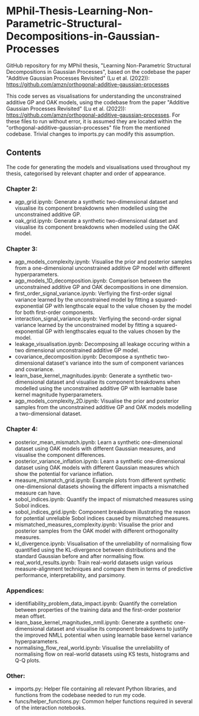 # MPhil-Thesis-Learning-Non-Parametric-Structural-Decompositions-in-Gaussian-Processes
GitHub repository for my MPhil thesis, "Learning Non-Parametric Structural Decompositions in Gaussian Processes", based on the codebase the paper "Additive Gaussian Processes Revisited" (Lu et al. (2022)): https://github.com/amzn/orthogonal-additive-gaussian-processes

This code serves as visualisations for understanding the unconstrained additive GP and OAK models, using the codebase from the paper "Additive Gaussian Processes Revisited" (Lu et al. (2022)): https://github.com/amzn/orthogonal-additive-gaussian-processes. For these files to run without error, it is assumed they are located within the "orthogonal-additive-gaussian-processes" file from the mentioned codebase. Trivial changes to imports.py can modify this assumption.

## Contents
The code for generating the models and visualisations used throughout my thesis, categorised by relevant chapter and order of appearance.

### Chapter 2:
- agp_grid.ipynb: Generate a synthetic two-dimensional dataset and visualise its component breakdowns when modelled using the unconstrained additive GP.
- oak_grid.ipynb: Generate a synthetic two-dimensional dataset and visualise its component breakdowns when modelled using the OAK model.

### Chapter 3:
- agp_models_complexity.ipynb: Visualise the prior and posterior samples from a one-dimensional unconstrained additive GP model with different hyperparameters.
- agp_models_1D_decomposition.ipynb: Comparison between the unconstrained additive GP and OAK decompositions in one dimension.
- first_order_signal_variance.ipynb: Verfiying the first-order signal variance learned by the unconstrained model by fitting a squared-exponential GP with lengthscale equal to the value chosen by the model for both first-order components.
- interaction_signal_variance.ipynb: Verfiying the second-order signal variance learned by the unconstrained model by fitting a squared-exponential GP with lengthscales equal to the values chosen by the model.
- leakage_visualisation.ipynb: Decomposing all leakage occuring within a two dimensional unconstrained additive GP model.
- covariance_decomposition.ipynb: Decompose a synthetic two-dimensional dataset's variance into the sum of component variances and covariance.
- learn_base_kernel_magnitudes.ipynb: Generate a synthetic two-dimensional dataset and visualise its component breakdowns when modelled using the unconstrained additive GP with learnable base kernel magnitude hyperparameters.
- agp_models_complexity_2D.ipynb: Visualise the prior and posterior samples from the unconstrained additive GP and OAK models modelling a two-dimensional dataset.

### Chapter 4:
- posterior_mean_mismatch.ipynb: Learn a synthetic one-dimensional dataset using OAK models with different Gaussian measures, and visualise the component differences.
- posterior_variance_inflation.ipynb: Learn a synthetic one-dimensional dataset using OAK models with different Gaussian measures which show the potential for variance inflation.
- measure_mismatch_grid.ipynb: Example plots from different synthetic one-dimensional datasets showing the different impacts a mismatched measure can have.
- sobol_indices.ipynb: Quantify the impact of mismatched measures using Sobol indices.
- sobol_indices_grid.ipynb: Component breakdown illustrating the reason for potential unreliable Sobol indices caused by mismatched measures.
- mismatched_measures_complexity.ipynb: Visualise the prior and posterior samples from the OAK model with different orthogonality measures.
- kl_divergence.ipynb: Visualisation of the unreliability of normalising flow quantified using the KL-divergence between distributions and the standard Gaussian before and after normalising flow.
- real_world_results.ipynb: Train real-world datasets usign various measure-alignment techniques and compare them in terms of predictive performance, interpretability, and parsimony.

### Appendices:
- identifiability_problem_data_impact.ipynb: Quantify the correlation between properties of the training data and the first-order posterior mean offset.
- learn_base_kernel_magnitudes_nmll.ipynb: Generate a synthetic one-dimensional dataset and visualise its component breakdowns to justify the improved NMLL potential when using learnable base kernel variance hyperparameters.
- normalising_flow_real_world.ipynb: Visualise the unreliability of normalising flow on real-world datasets using KS tests, histograms and Q-Q plots.

### Other:
- imports.py: Helper file containing all relevant Python libraries, and functions from the codebase needed to run my code.
- funcs/helper_functions.py: Common helper functions required in several of the interaction notebooks.
